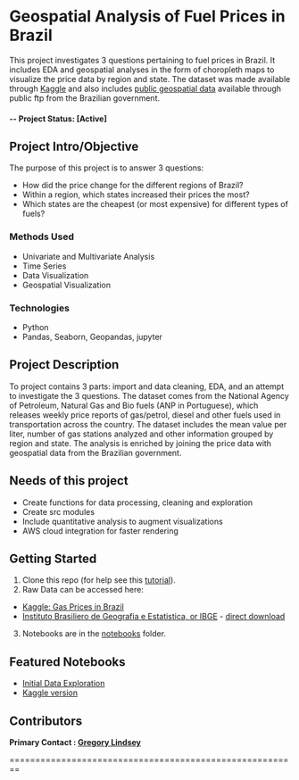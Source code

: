 # Geospatial Analysis of Fuel Prices in Brazil
This project investigates 3 questions pertaining to fuel prices in Brazil. It includes EDA and geospatial analyses in the form of choropleth maps to visualize the price data by region and state. The dataset was made available through [Kaggle](https://www.kaggle.com/matheusfreitag/gas-prices-in-brazil) and also includes [public geospatial data](ftp://geoftp.ibge.gov.br/organizacao_do_territorio/malhas_territoriais/malhas_municipais/municipio_2016/Brasil/BR/) available through public ftp from the Brazilian government.

#### -- Project Status: [Active]

## Project Intro/Objective
The purpose of this project is to answer 3 questions:
* How did the price change for the different regions of Brazil?
* Within a region, which states increased their prices the most?
* Which states are the cheapest (or most expensive) for different types of fuels?

### Methods Used
* Univariate and Multivariate Analysis
* Time Series
* Data Visualization
* Geospatial Visualization

### Technologies
* Python
* Pandas, Seaborn, Geopandas, jupyter

## Project Description
To project contains 3 parts: import and data cleaning, EDA, and an attempt to investigate the 3 questions. The dataset comes from the National Agency of Petroleum, Natural Gas and Bio fuels (ANP in Portuguese), which releases weekly price reports of gas/petrol, diesel and other fuels used in transportation across the country. The dataset includes the mean value per liter, number of gas stations analyzed and other information grouped by region and state. The analysis is enriched by joining the price data with geospatial data from the Brazilian government.

## Needs of this project

- Create functions for data processing, cleaning and exploration
- Create src modules
- Include quantitative analysis to augment visualizations
- AWS cloud integration for faster rendering

## Getting Started

1. Clone this repo (for help see this [tutorial](https://help.github.com/articles/cloning-a-repository/)).
2. Raw Data can be accessed here:
* [Kaggle: Gas Prices in Brazil](https://www.kaggle.com/matheusfreitag/gas-prices-in-brazil/downloads/gas-prices-in-brazil.zip/3)
* [Instituto Brasiliero de Geografia e Estatistica, or IBGE](https://www.ibge.gov.br/geociencias/downloads-geociencias.html) - [direct download](ftp://geoftp.ibge.gov.br/organizacao_do_territorio/malhas_territoriais/malhas_municipais/municipio_2018/Brasil/BR/br_unidades_da_federacao.zip)
3. Notebooks are in the [notebooks](https://github.com/gclindsey/brazil-fuel-price/tree/master/notebooks) folder.

## Featured Notebooks
* [Initial Data Exploration](https://github.com/gclindsey/brazil-fuel-price/blob/master/notebooks/20190920-gcl-initial-exploration.ipynb)
* [Kaggle version](https://www.kaggle.com/gclindsey/geospatial-analysis-of-gas-prices-in-brazil)


## Contributors

**Primary Contact : [Gregory Lindsey](https://github.com/gclindsey)**

========================================================
